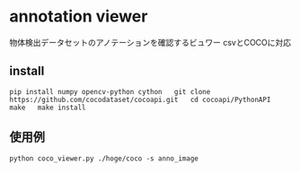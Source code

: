 # annotation viewer
物体検出データセットのアノテーションを確認するビュワー
csvとCOCOに対応

## install
`
pip install numpy opencv-python cython  
git clone https://github.com/cocodataset/cocoapi.git  
cd cocoapi/PythonAPI  
make  
make install
`

## 使用例
`python coco_viewer.py ./hoge/coco -s anno_image`